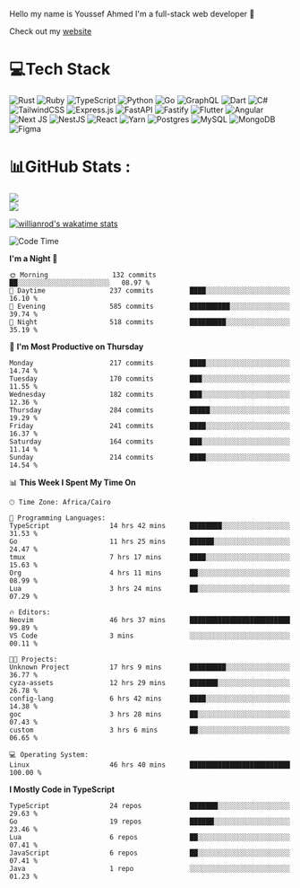 Hello my name is Youssef Ahmed I'm a full-stack web developer 👋

Check out my [website](https://youssefahmed.vercel.app)
 
# 💻Tech Stack

![Rust](https://img.shields.io/badge/rust-%23000000.svg?style=for-the-badge&logo=rust&logoColor=white) ![Ruby](https://img.shields.io/badge/ruby-%23CC342D.svg?style=for-the-badge&logo=ruby&logoColor=white) ![TypeScript](https://img.shields.io/badge/typescript-%23007ACC.svg?style=for-the-badge&logo=typescript&logoColor=white) ![Python](https://img.shields.io/badge/python-3670A0?style=for-the-badge&logo=python&logoColor=ffdd54) ![Go](https://img.shields.io/badge/go-%2300ADD8.svg?style=for-the-badge&logo=go&logoColor=white) ![GraphQL](https://img.shields.io/badge/-GraphQL-E10098?style=for-the-badge&logo=graphql&logoColor=white) ![Dart](https://img.shields.io/badge/dart-%230175C2.svg?style=for-the-badge&logo=dart&logoColor=white) ![C#](https://img.shields.io/badge/c%23-%23239120.svg?style=for-the-badge&logo=c-sharp&logoColor=white) ![TailwindCSS](https://img.shields.io/badge/tailwindcss-%2338B2AC.svg?style=for-the-badge&logo=tailwind-css&logoColor=white) ![Express.js](https://img.shields.io/badge/express.js-%23404d59.svg?style=for-the-badge&logo=express&logoColor=%2361DAFB) ![FastAPI](https://img.shields.io/badge/FastAPI-005571?style=for-the-badge&logo=fastapi) ![Fastify](https://img.shields.io/badge/fastify-%23000000.svg?style=for-the-badge&logo=fastify&logoColor=white) ![Flutter](https://img.shields.io/badge/Flutter-%2302569B.svg?style=for-the-badge&logo=Flutter&logoColor=white) ![Angular](https://img.shields.io/badge/angular-%23DD0031.svg?style=for-the-badge&logo=angular&logoColor=white) ![Next JS](https://img.shields.io/badge/Next-black?style=for-the-badge&logo=next.js&logoColor=white) ![NestJS](https://img.shields.io/badge/nestjs-%23E0234E.svg?style=for-the-badge&logo=nestjs&logoColor=white) ![React](https://img.shields.io/badge/react-%2320232a.svg?style=for-the-badge&logo=react&logoColor=%2361DAFB) ![Yarn](https://img.shields.io/badge/yarn-%232C8EBB.svg?style=for-the-badge&logo=yarn&logoColor=white) ![Postgres](https://img.shields.io/badge/postgres-%23316192.svg?style=for-the-badge&logo=postgresql&logoColor=white) ![MySQL](https://img.shields.io/badge/mysql-%2300f.svg?style=for-the-badge&logo=mysql&logoColor=white) ![MongoDB](https://img.shields.io/badge/MongoDB-%234ea94b.svg?style=for-the-badge&logo=mongodb&logoColor=white)     ![Figma](https://img.shields.io/badge/figma-%23F24E1E.svg?style=for-the-badge&logo=figma&logoColor=white)

# 📊GitHub Stats :

![](https://github-readme-stats.vercel.app/api?username=joetifa2003&theme=tokyonight&hide_border=false&include_all_commits=false&count_private=false)<br/>
![](https://github-readme-streak-stats.herokuapp.com/?user=joetifa2003&theme=tokyonight&hide_border=false)<br/>

[![willianrod's wakatime stats](https://github-readme-stats.vercel.app/api/wakatime?username=joetifa2003&layout=compact)](https://github.com/anuraghazra/github-readme-stats)
<!--START_SECTION:waka-->
![Code Time](http://img.shields.io/badge/Code%20Time-2%2C332%20hrs%2042%20mins-blue)

**I'm a Night 🦉** 

```text
🌞 Morning                132 commits         ██░░░░░░░░░░░░░░░░░░░░░░░   08.97 % 
🌆 Daytime                237 commits         ████░░░░░░░░░░░░░░░░░░░░░   16.10 % 
🌃 Evening                585 commits         ██████████░░░░░░░░░░░░░░░   39.74 % 
🌙 Night                  518 commits         █████████░░░░░░░░░░░░░░░░   35.19 % 
```
📅 **I'm Most Productive on Thursday** 

```text
Monday                   217 commits         ████░░░░░░░░░░░░░░░░░░░░░   14.74 % 
Tuesday                  170 commits         ███░░░░░░░░░░░░░░░░░░░░░░   11.55 % 
Wednesday                182 commits         ███░░░░░░░░░░░░░░░░░░░░░░   12.36 % 
Thursday                 284 commits         █████░░░░░░░░░░░░░░░░░░░░   19.29 % 
Friday                   241 commits         ████░░░░░░░░░░░░░░░░░░░░░   16.37 % 
Saturday                 164 commits         ███░░░░░░░░░░░░░░░░░░░░░░   11.14 % 
Sunday                   214 commits         ████░░░░░░░░░░░░░░░░░░░░░   14.54 % 
```


📊 **This Week I Spent My Time On** 

```text
🕑︎ Time Zone: Africa/Cairo

💬 Programming Languages: 
TypeScript               14 hrs 42 mins      ████████░░░░░░░░░░░░░░░░░   31.53 % 
Go                       11 hrs 25 mins      ██████░░░░░░░░░░░░░░░░░░░   24.47 % 
tmux                     7 hrs 17 mins       ████░░░░░░░░░░░░░░░░░░░░░   15.63 % 
Org                      4 hrs 11 mins       ██░░░░░░░░░░░░░░░░░░░░░░░   08.99 % 
Lua                      3 hrs 24 mins       ██░░░░░░░░░░░░░░░░░░░░░░░   07.29 % 

🔥 Editors: 
Neovim                   46 hrs 37 mins      █████████████████████████   99.89 % 
VS Code                  3 mins              ░░░░░░░░░░░░░░░░░░░░░░░░░   00.11 % 

🐱‍💻 Projects: 
Unknown Project          17 hrs 9 mins       █████████░░░░░░░░░░░░░░░░   36.77 % 
cyza-assets              12 hrs 29 mins      ███████░░░░░░░░░░░░░░░░░░   26.78 % 
config-lang              6 hrs 42 mins       ████░░░░░░░░░░░░░░░░░░░░░   14.38 % 
goc                      3 hrs 28 mins       ██░░░░░░░░░░░░░░░░░░░░░░░   07.43 % 
custom                   3 hrs 6 mins        ██░░░░░░░░░░░░░░░░░░░░░░░   06.65 % 

💻 Operating System: 
Linux                    46 hrs 40 mins      █████████████████████████   100.00 % 
```

**I Mostly Code in TypeScript** 

```text
TypeScript               24 repos            ███████░░░░░░░░░░░░░░░░░░   29.63 % 
Go                       19 repos            ██████░░░░░░░░░░░░░░░░░░░   23.46 % 
Lua                      6 repos             ██░░░░░░░░░░░░░░░░░░░░░░░   07.41 % 
JavaScript               6 repos             ██░░░░░░░░░░░░░░░░░░░░░░░   07.41 % 
Java                     1 repo              ░░░░░░░░░░░░░░░░░░░░░░░░░   01.23 % 
```




<!--END_SECTION:waka-->
